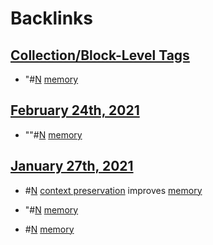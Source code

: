 
# Backlinks
## [Collection/Block-Level Tags](<Collection/Block-Level Tags.md>)
- "#[N](<N.md>) [memory](<memory.md>)

## [February 24th, 2021](<February 24th, 2021.md>)
- ""#[N](<N.md>) [memory](<memory.md>)

## [January 27th, 2021](<January 27th, 2021.md>)
- #[N](<N.md>) [context preservation](<context preservation.md>) improves [memory](<memory.md>)

- "#[N](<N.md>) [memory](<memory.md>)

- #[N](<N.md>) [memory](<memory.md>)

